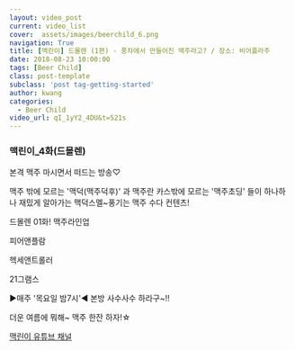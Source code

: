 ```yaml
---
layout: video_post
current: video_list
cover:  assets/images/beerchild_6.png
navigation: True
title: [맥린이] 드몰렌 (1편) - 풍차에서 만들어진 맥주라고? / 장소: 비어플라주
date: 2018-08-23 10:00:00
tags: [Beer Child]
class: post-template
subclass: 'post tag-getting-started'
author: kwang
categories:
  - Beer Child
video_url: qI_1yY2_4DU&t=521s
---
```


### **맥린이_4화(드몰렌)** 

본격 맥주 마시면서 떠드는 방송♡

맥주 밖에 모르는 '맥덕(맥주덕후)' 과
맥주란 카스밖에 모르는 '맥주초딩' 들이 
하나하나 재밌게 알아가는
맥덕스멜~풍기는 맥주 수다 컨텐츠!

드몰렌 01화! 맥주라인업   

피어앤플람 

헥세앤트롤러 

21그램스 

 ▶매주 '목요일 밤7시'◀ 
본방 사수사수 하라구~!!

더운 여름에 뭐해~ 
맥주 한잔 하자!☆

[맥린이 유튜브 채널](https://www.youtube.com/channel/UCKWclNzINS9c_b4QIP5OCQA)